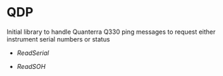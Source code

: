 # QDP

Initial library to handle Quanterra Q330 ping messages to request either instrument serial numbers or status 

* _ReadSerial_

* _ReadSOH_

